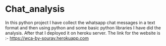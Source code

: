 # Chat_analysis
In this python project I have collect the whatsapp chat messages in a text format and then using python and some basic python libraries I have did the analysis. After that I deployed it on heroku server.
The link for the website is :-
https://wca-by-sourav.herokuapp.com
